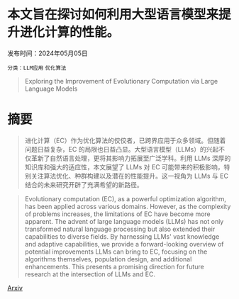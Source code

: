# 本文旨在探讨如何利用大型语言模型来提升进化计算的性能。

发布时间：2024年05月05日

`分类：LLM应用` `优化算法`

> Exploring the Improvement of Evolutionary Computation via Large Language Models

# 摘要

> 进化计算（EC）作为优化算法的佼佼者，已跨界应用于众多领域。但随着问题日益复杂，EC 的局限也日益凸显。大型语言模型（LLMs）的兴起不仅革新了自然语言处理，更将其影响力拓展至广泛学科。利用 LLMs 深厚的知识库和强大的适应性，本文展望了 LLMs 对 EC 可能带来的积极影响，特别关注算法优化、种群构建以及潜在的性能提升。这一视角为 LLMs 与 EC 结合的未来研究开辟了充满希望的新路径。

> Evolutionary computation (EC), as a powerful optimization algorithm, has been applied across various domains. However, as the complexity of problems increases, the limitations of EC have become more apparent. The advent of large language models (LLMs) has not only transformed natural language processing but also extended their capabilities to diverse fields. By harnessing LLMs' vast knowledge and adaptive capabilities, we provide a forward-looking overview of potential improvements LLMs can bring to EC, focusing on the algorithms themselves, population design, and additional enhancements. This presents a promising direction for future research at the intersection of LLMs and EC.

[Arxiv](https://arxiv.org/abs/2405.02876)